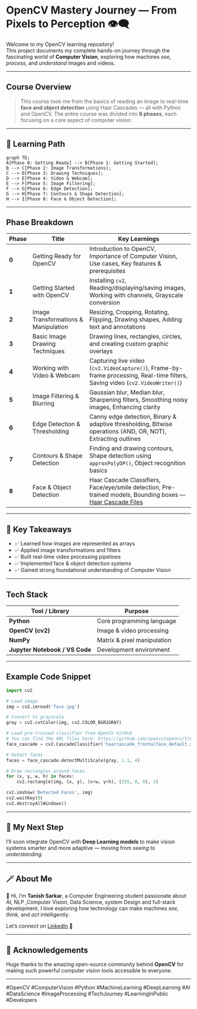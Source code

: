 # OpenCV Mastery Journey — From Pixels to Perception 👁️‍🗨️

Welcome to my OpenCV learning repository!  
This project documents my complete hands-on journey through the fascinating world of **Computer Vision**, exploring how machines *see*, *process*, and *understand* images and videos.

---

##  Course Overview

> This course took me from the basics of reading an image to real-time **face and object detection** using Haar Cascades — all with Python and OpenCV.
The entire course was divided into **8 phases**, each focusing on a core aspect of computer vision:

---

## 🧩 Learning Path

```mermaid
graph TD;
A[Phase 0: Getting Ready] --> B[Phase 1: Getting Started];
B --> C[Phase 2: Image Transformations];
C --> D[Phase 3: Drawing Techniques];
D --> E[Phase 4: Video & Webcam];
E --> F[Phase 5: Image Filtering];
F --> G[Phase 6: Edge Detection];
G --> H[Phase 7: Contours & Shape Detection];
H --> I[Phase 8: Face & Object Detection];
````

---

## Phase Breakdown

| **Phase** | **Title**                            | **Key Learnings**                                                                                                                                                             |
| --------- | ------------------------------------ | ----------------------------------------------------------------------------------------------------------------------------------------------------------------------------- |
| **0**     | Getting Ready for OpenCV             | Introduction to OpenCV, Importance of Computer Vision, Use cases, Key features & prerequisites                                                                                |
| **1**     | Getting Started with OpenCV          | Installing `cv2`, Reading/displaying/saving images, Working with channels, Grayscale conversion                                                                               |
| **2**     | Image Transformations & Manipulation | Resizing, Cropping, Rotating, Flipping, Drawing shapes, Adding text and annotations                                                                                           |
| **3**     | Basic Image Drawing Techniques       | Drawing lines, rectangles, circles, and creating custom graphic overlays                                                                                                      |
| **4**     | Working with Video & Webcam          | Capturing live video (`cv2.VideoCapture()`), Frame-by-frame processing, Real-time filters, Saving video (`cv2.VideoWriter()`)                                                 |
| **5**     | Image Filtering & Blurring           | Gaussian blur, Median blur, Sharpening filters, Smoothing noisy images, Enhancing clarity                                                                                     |
| **6**     | Edge Detection & Thresholding        | Canny edge detection, Binary & adaptive thresholding, Bitwise operations (AND, OR, NOT), Extracting outlines                                                                  |
| **7**     | Contours & Shape Detection           | Finding and drawing contours, Shape detection using `approxPolyDP()`, Object recognition basics                                                                               |
| **8**     | Face & Object Detection              | Haar Cascade Classifiers, Face/eye/smile detection, Pre-trained models, Bounding boxes — [Haar Cascade Files](https://github.com/opencv/opencv/tree/master/data/haarcascades) |


---

## 🧠 Key Takeaways

* ✅ Learned how images are represented as arrays
* ✅ Applied image transformations and filters
* ✅ Built real-time video processing pipelines
* ✅ Implemented face & object detection systems
* ✅ Gained strong foundational understanding of Computer Vision

---

## Tech Stack

| Tool / Library                 | Purpose                     |
| ------------------------------ | --------------------------- |
| **Python**                     | Core programming language   |
| **OpenCV (cv2)**               | Image & video processing    |
| **NumPy**                      | Matrix & pixel manipulation |
| **Jupyter Notebook / VS Code** | Development environment     |

---

## Example Code Snippet

```python
import cv2

# Load image
img = cv2.imread('face.jpg')

# Convert to grayscale
gray = cv2.cvtColor(img, cv2.COLOR_BGR2GRAY)

# Load pre-trained classifier from OpenCV GitHub
# You can find the XML files here: https://github.com/opencv/opencv/tree/master/data/haarcascades
face_cascade = cv2.CascadeClassifier('haarcascade_frontalface_default.xml')

# Detect faces
faces = face_cascade.detectMultiScale(gray, 1.1, 4)

# Draw rectangles around faces
for (x, y, w, h) in faces:
    cv2.rectangle(img, (x, y), (x+w, y+h), (255, 0, 0), 2)

cv2.imshow('Detected Faces', img)
cv2.waitKey(0)
cv2.destroyAllWindows()
```

---

## 🧭 My Next Step

I’ll soon integrate OpenCV with **Deep Learning models** to make vision systems smarter and more adaptive — moving from *seeing* to *understanding.*

---

## 🪄 About Me

👋 Hi, I’m **Tanish Sarkar**, a Computer Engineering student passionate about AI, NLP ,Computer Vision, Data Science, system Design and full-stack development.
I love exploring how technology can make machines *see, think,* and *act* intelligently.

Let’s connect on [LinkedIn](https://www.linkedin.com/in/tanish-sarkar/) 🚀

---

## 🌟 Acknowledgements

Huge thanks to the amazing open-source community behind **OpenCV** for making such powerful computer vision tools accessible to everyone.

---

#OpenCV #ComputerVision #Python #MachineLearning #DeepLearning #AI #DataScience #ImageProcessing #TechJourney #LearningInPublic #Developers

